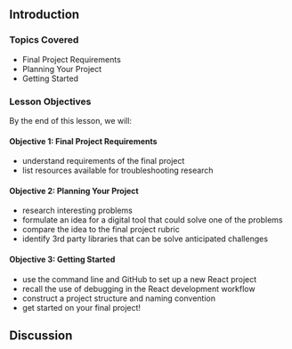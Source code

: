 ## Introduction

### Topics Covered

- Final Project Requirements
- Planning Your Project
- Getting Started

### Lesson Objectives

By the end of this lesson, we will:

#### Objective 1: Final Project Requirements

- understand requirements of the final project
- list resources available for troubleshooting research

#### Objective 2: Planning Your Project

- research interesting problems
- formulate an idea for a digital tool that could solve one of the problems
- compare the idea to the final project rubric
- identify 3rd party libraries that can be solve anticipated challenges

#### Objective 3: Getting Started

- use the command line and GitHub to set up a new React project
- recall the use of debugging in the React development workflow
- construct a project structure and naming convention
- get started on your final project!

## Discussion
